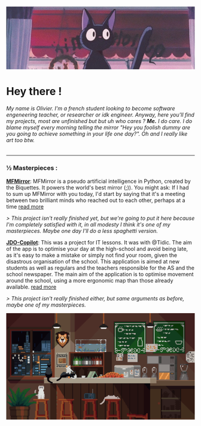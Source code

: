 ![header](./header-twitter-studio-ghibli-Favim.com-6150276.jpg)

# Hey there !

###### My name is Olivier. I'm a french student looking to become software engeneering teacher, or researcher or idk engineer. Anyway, here you'll find my projects, most are unfinished but but uh who cares ? **Me.** I do care. I do blame myself every morning telling the mirror "Hey you foolish dummy are you going to achieve something in your life one day?". Oh and I really like art too btw.

---

### ½ Masterpieces :

**[MFMirror](https://github.com/aweirdwhale/MFMirror/blob/mfm/README.md "MFMIRROR")**: MFMirror is a pseudo artificial intelligence in Python, created by the Biquettes. It powers the world's best mirror (;)). You might ask: If I had to sum up MFMirror with you today, I'd start by saying that it's a meeting between two brilliant minds who reached out to each other, perhaps at a time [read more](https://github.com/aweirdwhale/MFMirror/blob/mfm/README.md)

*> This project isn't really finished yet, but we're going to put it here because I'm completely satisfied with it, in all modesty I think it's one of my masterpieces. Maybe one day I'll do a less spaghetti version.*

**[JDO-Copilot](https://github.com/tidic84/JDOCopilot/blob/main/README.md)**: This was a project for IT lessons. It was with @Tidic. The aim of the app is to optimise your day at the high-school and avoid being late, as it's easy to make a mistake or simply not find your room, given the disastrous organisation of the school.
This application is aimed at new students as well as regulars and the teachers responsible for the AS and the school newspaper.
The main aim of the application is to optimise movement around the school, using a more ergonomic map than those already available. [read more](https://github.com/tidic84/JDOCopilot/blob/main/README.md)

*> This project isn't really finished either, but same arguments as before, maybe one of my masterpieces.*

<div align="center">
<img src="./original.gif">
</div>
